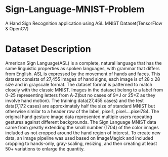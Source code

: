 # Sign-Language-MNIST-Problem
A Hand Sign Recognition application using ASL MNIST Dataset(TensorFlow &amp; OpenCV)

<h1>Dataset Description</h1>
American Sign Language(ASL) is a complete, natural language that has the same linguistic properties as spoken languages, with grammar that differs from English. ASL is expressed by the movement of hands and faces. This dataset consists of 27,455 images of hand signs, each image is of 28 x 28 size and in grayscale format. The dataset format is patterned to match closely with the classic MNIST. Images in the dataset belong to a label from 0–25 representing letters from A-Z(but no cases of 9=J or 25=Z as they involve hand motion). The training data(27,455 cases) and the test data(7,172 cases) are approximately half the size of standard MNIST but otherwise similar to a header row of the label, pixel1, pixel….pixel784. The original hand gesture image data represented multiple users repeating gestures against different backgrounds. The Sign Language MNIST data came from greatly extending the small number (1704) of the color images included as not cropped around the hand region of interest. To create new data, an image pipeline was used based on ImageMagick and included cropping to hands-only, gray-scaling, resizing, and then creating at least 50+ variations to enlarge the quantity.
